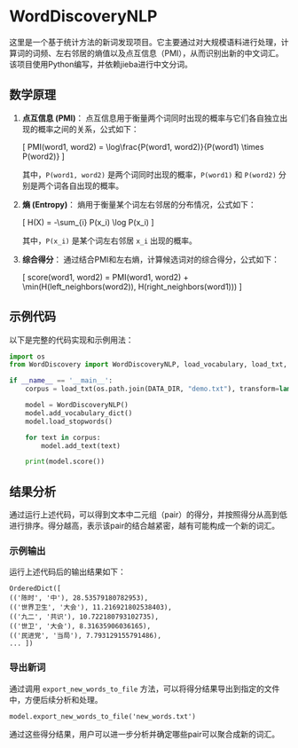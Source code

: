 # WordDiscoveryNLP

这里是一个基于统计方法的新词发现项目。它主要通过对大规模语料进行处理，计算词的词频、左右邻居的熵值以及点互信息（PMI），从而识别出新的中文词汇。该项目使用Python编写，并依赖jieba进行中文分词。

## 数学原理

1. **点互信息 (PMI)**：
    点互信息用于衡量两个词同时出现的概率与它们各自独立出现的概率之间的关系，公式如下：

    \[
    PMI(word1, word2) = \log\frac{P(word1, word2)}{P(word1) \times P(word2)}
    \]

    其中，`P(word1, word2)` 是两个词同时出现的概率，`P(word1)` 和 `P(word2)` 分别是两个词各自出现的概率。

2. **熵 (Entropy)**：
    熵用于衡量某个词左右邻居的分布情况，公式如下：

    \[
    H(X) = -\sum_{i} P(x_i) \log P(x_i)
    \]

    其中，`P(x_i)` 是某个词左右邻居 `x_i` 出现的概率。

3. **综合得分**：
    通过结合PMI和左右熵，计算候选词对的综合得分，公式如下：

    \[
    score(word1, word2) = PMI(word1, word2) + \min(H(left_neighbors(word2)), H(right_neighbors(word1)))
    \]

## 示例代码

以下是完整的代码实现和示例用法：

```python
import os
from WordDiscovery import WordDiscoveryNLP, load_vocabulary, load_txt, load_stopwords, DATA_DIR

if __name__ == '__main__':
    corpus = load_txt(os.path.join(DATA_DIR, "demo.txt"), transform=lambda t: t.strip())

    model = WordDiscoveryNLP()
    model.add_vocabulary_dict()
    model.load_stopwords()

    for text in corpus:
        model.add_text(text)

    print(model.score())
```

## 结果分析

通过运行上述代码，可以得到文本中二元组（pair）的得分，并按照得分从高到低进行排序。得分越高，表示该pair的结合越紧密，越有可能构成一个新的词汇。

### 示例输出

运行上述代码后的输出结果如下：

```
OrderedDict([
(('陈时', '中'), 28.53579180782953), 
(('世界卫生', '大会'), 11.216921802538403), 
(('九二', '共识'), 10.722180793102735), 
(('世卫', '大会'), 8.31635906036165), 
(('民进党', '当局'), 7.793129155791486), 
... ])
```

### 导出新词

通过调用 `export_new_words_to_file` 方法，可以将得分结果导出到指定的文件中，方便后续分析和处理。

```
model.export_new_words_to_file('new_words.txt')
```

通过这些得分结果，用户可以进一步分析并确定哪些pair可以聚合成新的词汇。
